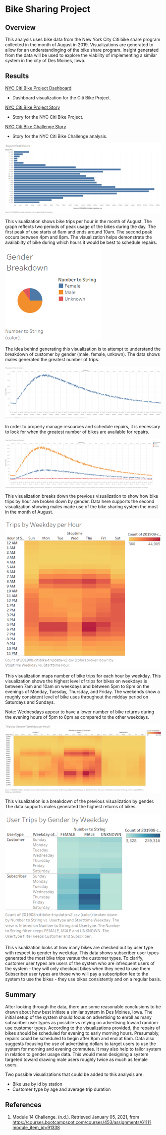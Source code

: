 # Bike Sharing Project

## Overview

This analysis uses bike data from the New York City Citi bike share program collected in the month of August in 2019. Visualizations are generated to allow for an underatandinging of the bike share program. Insight generated from the data will be used to explore the viability of implementing a similar system in the city of Des Moines, Iowa.

## Results

[NYC Citi Bike Project Dashboard](https://public.tableau.com/profile/matthew.kaufmann#!/vizhome/NYCCitiBikeProjectDashboard/NYCCitiBike) 
- Dashboard visualization for the Citi Bike Project.

[NYC Citi Bike Project Story](https://public.tableau.com/profile/matthew.kaufmann#!/vizhome/NYCCitiBikeProject_16098901306970/NYCCitiBikeStory)
- Story for the NYC Citi Bike Project.

[NYC Citi Bike Challenge Story](https://public.tableau.com/profile/matthew.kaufmann#!/vizhome/NYCCitiBikeChallenge_16098898415460/NYCCitibikeStory)
- Story for the NYC Citi Bike Challenge analysis.

![Peak hours of use for August](https://github.com/MattK1454/bikesharing/blob/main/images/August%20Peak%20Hours.png)

This visualization shows bike trips per hour in the month of August. The graph reflects two periods of peak usage of the bikes during the day. The first peak of use starts at 6am and ends around 10am. The second peak occurs between 4pm and 8pm. The visualization helps demonstrate the availabilty of bike during which hours it would be best to schedule repairs.

![Gender Breakdown](https://github.com/MattK1454/bikesharing/blob/main/images/Gender%20Breakdown.png)

The idea behind generating this visualization is to attempt to understand the breakdown of customer by gender (male, female, unkown). The data shows males generated the greatest number of trips.

![Checkout time for Users](https://github.com/MattK1454/bikesharing/blob/main/images/Checkout%20Time%20for%20Users.png)

In order to properly manage resources and schedule repairs, it is necessary to look for when the greatest number of bikes are available for repairs.

![Checkout times by gender](https://github.com/MattK1454/bikesharing/blob/main/images/Checkout%20Times%20by%20Gender.png)

This visualization breaks down the previous visualization to show how bike trips by hour are broken down by gender. Data here supports the second visualization showing males made use of the bike sharing system the most in the month of August.

![Trips by Weekday per hour](https://github.com/MattK1454/bikesharing/blob/main/images/Trips%20by%20Weekday%20per%20Hour.png)

This visualization maps number of bike trips for each hour by weekday. This visualization shows the highest level of trips for bikes on weekdays is between 7am and 10am on weekdays and between 5pm to 8pm on the evenings of Monday, Tuesday, Thursday, and Friday. The weekends show a roughly consistent level of bike uses throughout the midday period on Saturdays and Sundays.

Note: Wednesdays appear to have a lower number of bike returns during the evening hours of 5pm to 8pm as compared to the other weekdays.

![Trips by gender (weekday per hour)](https://github.com/MattK1454/bikesharing/blob/main/images/Trips%20by%20Gender%20(Weekday%20per%20Hour).png)

This visualization is a breakdown of the previous visualization by gender. The data supports males generated the highest returns of bikes.

![User trips by gender by weekday](https://github.com/MattK1454/bikesharing/blob/main/images/User%20Trips%20by%20Gender%20by%20Weekday.png)

This visualization looks at how many bikes are checked out by user type with respect to gender by weekday. This data shows subscriber user types generated the most bike trips versus the customer types. To clarify, customer user types are users of the system who are infrequent users of the system - they will only checkout bikes when they need to use them. Subscriber user types are those who will pay a subscription fee to the system to use the bikes - they use bikes consistently and on a regular basis.

## Summary

After looking through the data, there are some reasonable conclusions to be drawn about how best initiate a similar system in Des Moines, Iowa. The initial setup of the system should focus on advertising to enroll as many subscriber user types as possible vs relying on advertising toward random use customer types. According to the visualizations provided, the repairs of bikes should be scheduled for evening to early morning hours. Presumably, repairs could be scheduled to begin after 8pm and end at 6am. Data also suggests focusing the use of advertising dollars to target users to use the system for morning and evening commutes. It may also help to tailor system in relation to gender usage data. This would mean designing a system targeted toward drawing male users roughly twice as much as female users.

Two possible visualizations that could be added to this analysis are:
* Bike use by id by station
* Customer type by age and average trip duration

## References

1. Module 14 Challenge. (n.d.). Retrieved January 05, 2021, from https://courses.bootcampspot.com/courses/453/assignments/6111?module_item_id=91338
